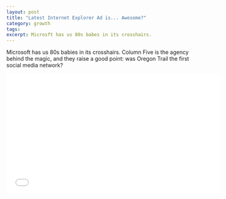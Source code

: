 ```yaml
---
layout: post
title: "Latest Internet Explorer Ad is... Awesome?"
category: growth
tags:
excerpt: Microsft has us 80s babes in its crosshairs.
---
```


Microsoft has us 80s babies in its crosshairs. Column Five is the agency behind the magic, and they raise a good point: was Oregon Trail the first social media network?

<iframe width="560" height="315" src="//www.youtube.com/embed/qkM6RJf15cg" frameborder="0"> </iframe>

<a href="https://plus.google.com/+VincentBarr0?rel=author"></a>